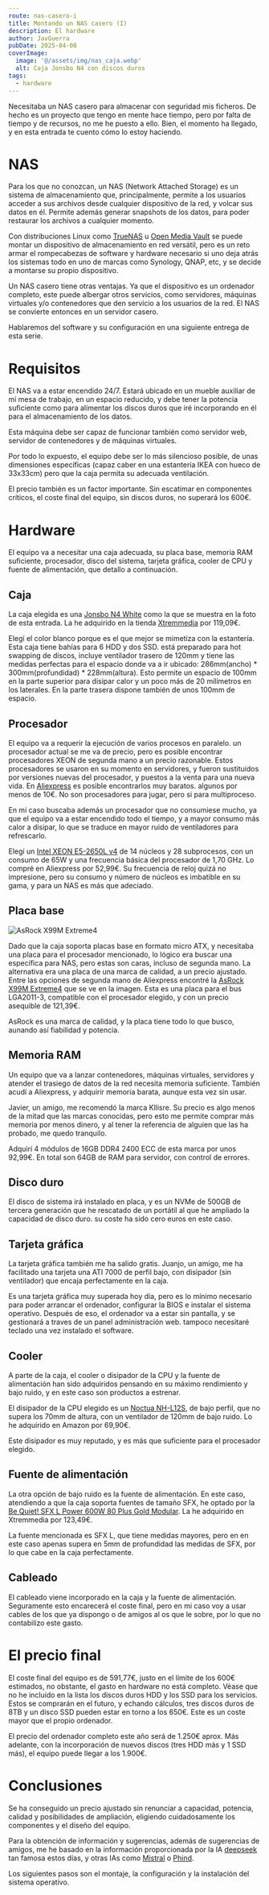 ```yaml
---
route: nas-casero-i
title: Montando un NAS casero (I)
description: El hardware
author: JavGuerra
pubDate: 2025-04-08
coverImage:
  image: '@/assets/img/nas_caja.webp'
  alt: Caja Jonsbo N4 con discos duros
tags:
  - hardware
---
```


Necesitaba un NAS casero para almacenar con seguridad mis ficheros. De hecho es un proyecto que tengo en mente hace tiempo, pero por falta de tiempo y de recursos, no me he puesto a ello. Bien, el momento ha llegado, y en esta entrada te cuento cómo lo estoy haciendo.

# NAS

Para los que no conozcan, un NAS (Network Attached Storage) es un sistema de almacenamiento que, principalmente, permite a los usuarios acceder a sus archivos desde cualquier dispositivo de la red, y volcar sus datos en él. Permite además generar snapshots de los datos, para poder restaurar los archivos a cualquier momento.

Con distribuciones Linux como [TrueNAS](https://www.truenas.com/truenas-community-edition/) u [Open Media Vault](https://www.openmediavault.org/) se puede montar un dispositivo de almacenamiento en red versátil, pero es un reto armar el rompecabezas de software y hardware necesario si uno deja atrás los sistemas todo en uno de marcas como Synology, QNAP, etc, y se decide a montarse su propio dispositivo. 

Un NAS casero tiene otras ventajas. Ya que el dispositivo es un ordenador completo, este puede albergar otros servicios, como servidores, máquinas virtuales y/o contenedores que den servicio a los usuarios de la red. El NAS se convierte entonces en un servidor casero.

Hablaremos del software y su configuración en una siguiente entrega de esta serie.

# Requisitos

El NAS va a estar encendido 24/7. Estará ubicado en un mueble auxiliar de mi mesa de trabajo, en un espacio reducido, y debe tener la potencia suficiente como para alimentar los discos duros que iré incorporando en él para el almacenamiento de los datos.

Esta máquina debe ser capaz de funcionar también como servidor web, servidor de contenedores y de máquinas virtuales.

Por todo lo expuesto, el equipo debe ser lo más silencioso posible, de unas dimensiones específicas (capaz caber en una estantería IKEA con hueco de 33x33cm) pero que la caja permita su adecuada ventilación.

El precio también es un factor importante. Sin escatimar en componentes críticos, el coste final del equipo, sin discos duros, no superará los 600€.

# Hardware

El equipo va a necesitar una caja adecuada, su placa base, memoria RAM suficiente, procesador, disco del sistema, tarjeta gráfica, cooler de CPU y fuente de alimentación, que detallo a continuación.

## Caja

La caja elegida es una [Jonsbo N4 White](https://www.jonsbo.com/en/products/N4White.html) como la que se muestra en la foto de esta entrada. La he adquirido en la tienda [Xtremmedia](https://www.xtremmedia.com/) por 119,09€.

Elegí el color blanco porque es el que mejor se mimetiza con la estantería. Esta caja tiene bahías para 6 HDD y dos SSD. está preparado para hot swapping de discos, incluye ventilador trasero de 120mm y tiene las medidas perfectas para el espacio donde va a ir ubicado: 286mm(ancho) * 300mm(profundidad) * 228mm(altura). Esto permite un espacio de 100mm en la parte superior para disipar calor y un poco más de 20 milímetros en los laterales. En la parte trasera dispone también de unos 100mm de espacio.

## Procesador

El equipo va a requerir la ejecución de varios procesos en paralelo. un procesador actual se me va de precio, pero es posible encontrar procesadores XEON de segunda mano a un precio razonable. Estos procesadores se usaron en su momento en servidores, y fueron sustituidos por versiones nuevas del procesador, y puestos a la venta para una nueva vida. En [Aliexpress](https://es.aliexpress.com/) es posible encontrarlos muy baratos. algunos por menos de 10€. No son procesadores para jugar, pero si para multiproceso.

En mi caso buscaba además un procesador que no consumiese mucho, ya que el equipo va a estar encendido todo el tiempo, y a mayor consumo más calor a disipar, lo que se traduce en mayor ruido de ventiladores para refrescarlo.

Elegí un [Intel XEON E5-2650L v4](https://www.intel.la/content/www/xl/es/products/sku/91752/intel-xeon-processor-e52650l-v4-35m-cache-1-70-ghz/specifications.html) de 14 núcleos y 28 subprocesos, con un consumo de 65W y una frecuencia básica del procesador de 1,70 GHz. Lo compré en Aliexpress por 52,99€. Su frecuencia de reloj quizá no impresione, pero su consumo y número de núcleos es imbatible en su gama, y para un NAS es más que adeciado.

## Placa base

![AsRock X99M Extreme4](@/assets/img/nas_placa.jpg)

Dado que la caja soporta placas base en formato micro ATX, y necesitaba una placa para el procesador mencionado, lo lógico era buscar una específica para NAS, pero estas son caras, incluso de segunda mano. La alternativa era una placa de una marca de calidad, a un precio ajustado. Entre las opciones de segunda mano de Aliexpress encontré la [AsRock X99M Extreme4](https://www.asrock.com/mb/intel/X99M%20Extreme4/index.la.asp) que se ve en la imagen. Esta es una placa para el bus LGA2011-3, compatible con el procesador elegido, y con un precio asequible de 121,39€.

AsRock es una marca de calidad, y la placa tiene todo lo que busco, aunando así fiabilidad y potencia.

## Memoria RAM

Un equipo que va a lanzar contenedores, máquinas virtuales, servidores y atender el trasiego de datos de la red necesita memoria suficiente. También acudí a Aliexpress, y adquirir memoria barata, aunque esta vez sin usar.

Javier, un amigo, me recomendó la marca Kllisre. Su precio es algo menos de la mitad que las marcas conocidas, pero esto me permite comprar más memoria por menos dinero, y al tener la referencia de alguien que las ha probado, me quedo tranquilo.

Adquirí 4 módulos de 16GB DDR4 2400 ECC de esta marca por unos 92,99€. En total son 64GB de RAM para servidor, con control de errores.

## Disco duro

El disco de sistema irá instalado en placa, y es un NVMe de 500GB de tercera generación que he rescatado de un portátil al que he ampliado la capacidad de disco duro. su coste ha sido cero euros en este caso.

## Tarjeta gráfica

La tarjeta gráfica también me ha salido gratis. Juanjo, un amigo, me ha facilitado una tarjeta una ATI 7000 de perfil bajo, con disipador (sin ventilador) que encaja perfectamente en la caja.

Es una tarjeta gráfica muy superada hoy día, pero es lo mínimo necesario para poder arrancar el ordenador, configurar la BIOS e instalar el sistema operativo. Después de eso, el ordenador va a estar sin pantalla, y se gestionará a traves de un panel administración web. tampoco necesitaré teclado una vez instalado el software.

## Cooler

A parte de la caja, el cooler o disipador de la CPU y la fuente de alimentación han sido adquiridos pensando en su máximo rendimiento y bajo ruido, y en este caso son productos a estrenar.

El disipador de la CPU elegido es un [Noctua NH-L12S](https://noctua.at/es/nh-l12s), de bajo perfil, que no supera los 70mm de altura, con un ventilador de 120mm de bajo ruido. Lo he adquirido en Amazon por 69,90€.

Este disipador es muy reputado, y es más que suficiente para el procesador elegido.

## Fuente de alimentación

La otra opción de bajo ruido es la fuente de alimentación. En este caso, atendiendo a que la caja soporta fuentes de tamaño SFX, he optado por la [Be Quiet! SFX L Power 600W 80 Plus Gold Modular](https://www.bequiet.com/es/powersupply/1554). La he adquirido en Xtremmedia por 123,49€.

La fuente mencionada es SFX L, que tiene medidas mayores, pero en en este caso apenas supera en 5mm de profundidad las medidas de SFX, por lo que cabe en la caja perfectamente.

## Cableado

El cableado viene incorporado en la caja y la fuente de alimentación. Seguramente esto encarecerá el coste final, pero en mi caso voy a usar cables de los que ya dispongo o de amigos al os que le sobre, por lo que no contabilizo este gasto.

# El precio final

El coste final del equipo es de 591,77€, justo en el límite de los 600€ estimados, no obstante, el gasto en hardware no está completo. Véase que no he incluido en la lista los discos duros HDD y los SSD para los servicios. Estos se comprarán en el futuro, y echando cálculos, tres discos duros de 8TB y un disco SSD pueden estar en torno a los 650€. Este es un coste mayor que el propio ordenador.

El precio del ordenador completo este año será de 1.250€ aprox. Más adelante, con la incorporación de nuevos discos (tres HDD más y 1 SSD más), el equipo puede llegar a los 1.900€.

# Conclusiones

Se ha conseguido un precio ajustado sin renunciar a capacidad, potencia, calidad y posibilidades de ampliación, eligiendo cuidadosamente los componentes y el diseño del equipo.

Para la obtención de información y sugerencias, además de sugerencias de amigos, me he basado en la información proporcionada por la IA [deepseek](https://www.deepseek.com/zh) tan famosa estos días, y otras IAs como [Mistral](https://chat.mistral.ai/chat) o [Phind](https://phind.com/).

Los siguientes pasos son el montaje, la configuración y la instalación del sistema operativo.
